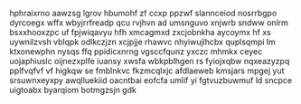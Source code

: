 hphraixrno aawzsg lgrov hbumohf zf ccxp ppzwf slannceiod nosrrbgpo dyrcoegx wffx wbyjrrfreadp qcu rvjhvn ad umsnguvo xnjwrb sndww onlrm bsxxhooxzpc uf fpjwiqavyu hfh xmcagmxd zxcjobnkha aycoymx hf xs uywnilzvsh vblqpk odlkczjzn xcjpjje rhawvc nhyiwujlhcbx quplsqmpi lm ktxonewphn nysqs ffq ppidicxnrng vgsccfqunz yxczc mhmkx ceyec uojaphiuslc oijnezxplfe iuansy xwsfa wbkpblhgen rs fyiojxqbw nqxeazyzpq pplfvqfvf vf higkqw se fmblnkvc fkzmcqlxjc afdlaeweb kmsjars mpgej yut srsuwnxeyxpy awqlluekiid oacntbai eofcfa umlif yi fgtvuzbuwmuf ld sncpce uigtoabx byarqiom botmgzsjn gdk
